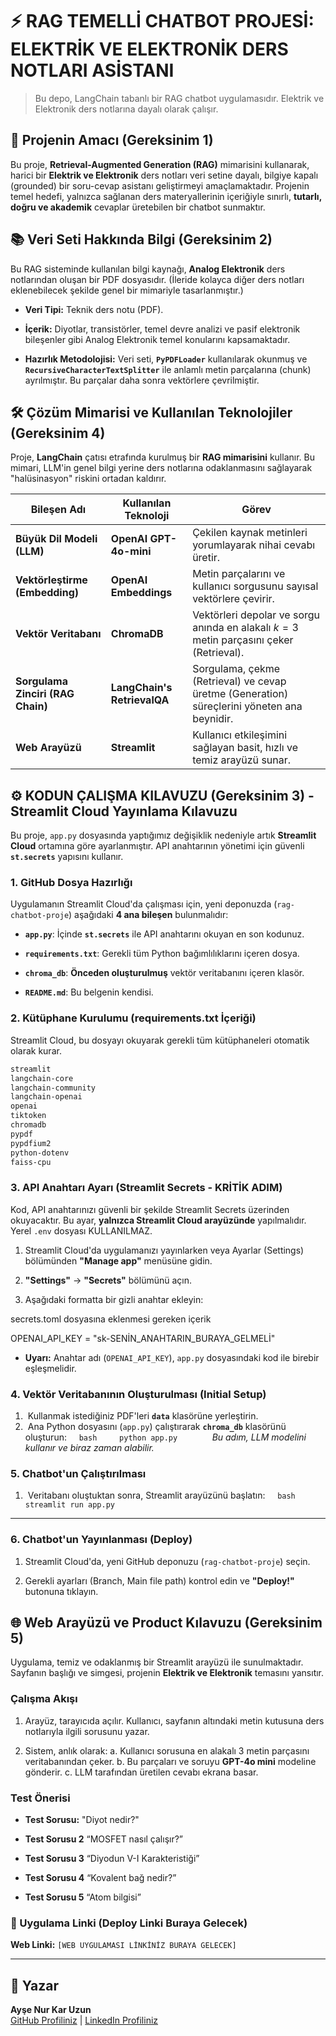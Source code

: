 # ⚡ RAG TEMELLİ CHATBOT PROJESİ: ELEKTRİK VE ELEKTRONİK DERS NOTLARI ASİSTANI

> Bu depo, LangChain tabanlı bir RAG chatbot uygulamasıdır. Elektrik ve Elektronik ders notlarına dayalı olarak çalışır.

## 🎯 Projenin Amacı (Gereksinim 1)

Bu proje, **Retrieval-Augmented Generation (RAG)** mimarisini kullanarak, harici bir **Elektrik ve Elektronik** ders notları veri setine dayalı, bilgiye kapalı (grounded) bir soru-cevap asistanı geliştirmeyi amaçlamaktadır. Projenin temel hedefi, yalnızca sağlanan ders materyallerinin içeriğiyle sınırlı, **tutarlı, doğru ve akademik** cevaplar üretebilen bir chatbot sunmaktır.

## 📚 Veri Seti Hakkında Bilgi (Gereksinim 2)

Bu RAG sisteminde kullanılan bilgi kaynağı, **Analog Elektronik** ders notlarından oluşan bir PDF dosyasıdır. (İleride kolayca diğer ders notları eklenebilecek şekilde genel bir mimariyle tasarlanmıştır.)

* **Veri Tipi:** Teknik ders notu (PDF).

* **İçerik:** Diyotlar, transistörler, temel devre analizi ve pasif elektronik bileşenler gibi Analog Elektronik temel konularını kapsamaktadır.

* **Hazırlık Metodolojisi:** Veri seti, **`PyPDFLoader`** kullanılarak okunmuş ve **`RecursiveCharacterTextSplitter`** ile anlamlı metin parçalarına (chunk) ayrılmıştır. Bu parçalar daha sonra vektörlere çevrilmiştir.

## 🛠️ Çözüm Mimarisi ve Kullanılan Teknolojiler (Gereksinim 4)

Proje, **LangChain** çatısı etrafında kurulmuş bir **RAG mimarisini** kullanır. Bu mimari, LLM'in genel bilgi yerine ders notlarına odaklanmasını sağlayarak "halüsinasyon" riskini ortadan kaldırır.

| Bileşen Adı | Kullanılan Teknoloji | Görev | 
 | ----- | ----- | ----- | 
| **Büyük Dil Modeli (LLM)** | **OpenAI GPT-4o-mini** | Çekilen kaynak metinleri yorumlayarak nihai cevabı üretir. | 
| **Vektörleştirme (Embedding)** | **OpenAI Embeddings** | Metin parçalarını ve kullanıcı sorgusunu sayısal vektörlere çevirir. | 
| **Vektör Veritabanı** | **ChromaDB** | Vektörleri depolar ve sorgu anında en alakalı $k=3$ metin parçasını çeker (Retrieval). | 
| **Sorgulama Zinciri (RAG Chain)** | **LangChain's RetrievalQA** | Sorgulama, çekme (Retrieval) ve cevap üretme (Generation) süreçlerini yöneten ana beynidir. | 
| **Web Arayüzü** | **Streamlit** | Kullanıcı etkileşimini sağlayan basit, hızlı ve temiz arayüzü sunar. | 

## ⚙️ KODUN ÇALIŞMA KILAVUZU (Gereksinim 3) - **Streamlit Cloud Yayınlama Kılavuzu**

Bu proje, `app.py` dosyasında yaptığımız değişiklik nedeniyle artık **Streamlit Cloud** ortamına göre ayarlanmıştır. API anahtarının yönetimi için güvenli **`st.secrets`** yapısını kullanır.

### 1. GitHub Dosya Hazırlığı

Uygulamanın Streamlit Cloud'da çalışması için, yeni deponuzda (`rag-chatbot-proje`) aşağıdaki **4 ana bileşen** bulunmalıdır:

* **`app.py`**: İçinde **`st.secrets`** ile API anahtarını okuyan en son kodunuz.

* **`requirements.txt`**: Gerekli tüm Python bağımlılıklarını içeren dosya.

* **`chroma_db`**: **Önceden oluşturulmuş** vektör veritabanını içeren klasör.

* **`README.md`**: Bu belgenin kendisi.

### 2. Kütüphane Kurulumu (requirements.txt İçeriği)

Streamlit Cloud, bu dosyayı okuyarak gerekli tüm kütüphaneleri otomatik olarak kurar.


```txt
streamlit
langchain-core
langchain-community
langchain-openai
openai
tiktoken
chromadb
pypdf
pypdfium2
python-dotenv
faiss-cpu
```



### 3. API Anahtarı Ayarı (**Streamlit Secrets** - KRİTİK ADIM)

Kod, API anahtarınızı güvenli bir şekilde Streamlit Secrets üzerinden okuyacaktır. Bu ayar, **yalnızca Streamlit Cloud arayüzünde** yapılmalıdır. Yerel `.env` dosyası KULLANILMAZ.

1. Streamlit Cloud'da uygulamanızı yayınlarken veya Ayarlar (Settings) bölümünden **"Manage app"** menüsüne gidin.

2. **"Settings"** -> **"Secrets"** bölümünü açın.

3. Aşağıdaki formatta bir gizli anahtar ekleyin:



secrets.toml dosyasına eklenmesi gereken içerik

OPENAI_API_KEY = "sk-SENİN_ANAHTARIN_BURAYA_GELMELİ"


* **Uyarı:** Anahtar adı (`OPENAI_API_KEY`), `app.py` dosyasındaki kod ile birebir eşleşmelidir.

### 4. Vektör Veritabanının Oluşturulması (Initial Setup)
1.  Kullanmak istediğiniz PDF'leri **`data`** klasörüne yerleştirin.
2.  Ana Python dosyasını (`app.py`) çalıştırarak **`chroma_db`** klasörünü oluşturun:
    ```bash
    python app.py
    ```
    *Bu adım, LLM modelini kullanır ve biraz zaman alabilir.*

### 5. Chatbot'un Çalıştırılması
1.  Veritabanı oluştuktan sonra, Streamlit arayüzünü başlatın:
    ```bash
    streamlit run app.py
    ```

---

### 6. Chatbot'un Yayınlanması (Deploy)

1. Streamlit Cloud'da, yeni GitHub deponuzu (`rag-chatbot-proje`) seçin.

2. Gerekli ayarları (Branch, Main file path) kontrol edin ve **"Deploy!"** butonuna tıklayın.

## 🌐 Web Arayüzü ve Product Kılavuzu (Gereksinim 5)

Uygulama, temiz ve odaklanmış bir Streamlit arayüzü ile sunulmaktadır. Sayfanın başlığı ve simgesi, projenin **Elektrik ve Elektronik** temasını yansıtır.

### Çalışma Akışı

1. Arayüz, tarayıcıda açılır. Kullanıcı, sayfanın altındaki metin kutusuna ders notlarıyla ilgili sorusunu yazar.

2. Sistem, anlık olarak:
a. Kullanıcı sorusuna en alakalı 3 metin parçasını veritabanından çeker.
b. Bu parçaları ve soruyu **GPT-4o mini** modeline gönderir.
c. LLM tarafından üretilen cevabı ekrana basar.

### Test Önerisi

* **Test Sorusu:** "Diyot nedir?"

* **Test Sorusu 2** “MOSFET nasıl çalışır?”

* **Test Sorusu 3** “Diyodun V-I Karakteristiği”

* **Test Sorusu 4** “Kovalent bağ nedir?”

* **Test Sorusu 5** “Atom bilgisi”

### 🔗 Uygulama Linki (Deploy Linki Buraya Gelecek)

**Web Linki:** `[WEB UYGULAMASI LİNKİNİZ BURAYA GELECEK]`

---

## 👤 Yazar

**Ayşe Nur Kar Uzun**  
[GitHub Profiliniz](https://github.com/aayse-nur) | [LinkedIn Profiliniz](https://www.linkedin.com/in/ayse-nur-kar/)
